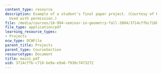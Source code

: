 ```yaml
---
content_type: resource
description: Example of a student's final paper project. (Courtesy of Kai-Wing Fung.
  Used with permission.)
file: /media/courses/18-994-seminar-in-geometry-fall-2004/3714cffbc716be9ae9a67930c7473272_main1.pdf
file_type: application/pdf
learning_resource_types:
- Projects
ocw_type: OCWFile
parent_title: Projects
parent_type: CourseSection
resourcetype: Document
title: main1.pdf
uid: 3714cffb-c716-be9a-e9a6-7930c7473272
---
```

